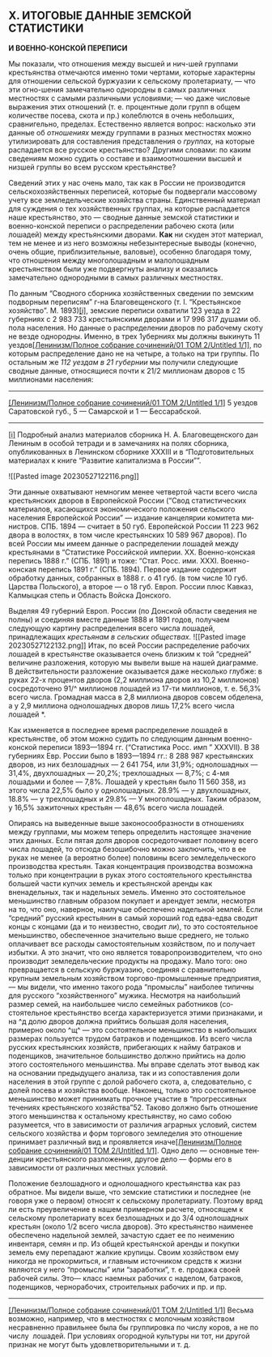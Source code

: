 ## X. ИТОГОВЫЕ ДАННЫЕ ЗЕМСКОЙ СТАТИСТИКИ

**И ВОЕННО-КОНСКОЙ ПЕРЕПИСИ**

Мы показали, что отношения между высшей и нич-шей группами крестьянства отмечаются именно томи чертами, которые характерны для отношении сельской буржуазии к сельскому пролетариату, — что эти огно-шения замечательно однородны в самых различных местностях с самыми различными условиями; — чю даже числовые выражения этих отношений (т. е. про­центные доли групп в общем количестве посева, скота и пр.) колеблются в очень небольших, сравнигельно, пределах. Естественно является вопрос: насколько эти данные об _отношениях_ между группами в разных мест­ностях можно утилизировать для составления представ­ления о _группах,_ на которые распадается все русское крестьянство? Другими словами: по каким сведениям можно судить о составе и взаимоотношении высшей и низшей группы во всем русском крестьянстве?

Сведений этих у нас очень мало, так как в России не производится сельскохозяйственных переписей, ко­торые бы подвергали массовому учету все земледельче­ские хозяйства страны. Единственный материал для суждения о тех хозяйственных группах, на которые распадается наше крестьянство, это — сводные данные земской статистики и военно-конской переписи о рас­пределении рабочею скота (или лошадей) между крестьянскими дворами. **Как** ни скуден этот материал, тем не менее и из него возможны небезынтересные выводы (конечно, очень общие, приблизительные, валовые), особенно благодаря тому, что отношения между много­лошадным и малолошадным крестьянством были уже подвергнуты анализу и оказались замечательно одно­родными в самых различных местностях.

По данным “Сводного сборника хозяйственных сведе­нии по земским подворным переписям” г-на Благове­щенского (т. I. “Крестьянское хозяйство”. М. 1893)[[i]](#_edn1), земские переписи охватили 123 уезда в 22 губерниях с 2 983 733 крестьянскими дворами и 17 996 317 душами об. пола населения. Но данные о распределении дворов по рабочему скоту не везде однородны. Именно, в трех 1уберниях мы должны выкинуть 11 уездов[[Ленинизм/Полное собрание сочинений/01 ТОМ 2/Untitled 1/1]](#_ftn1), по ко­торым распределение дано не на четыре, а только на три группы. По остальным же _112 уездам в 21 губернии_ мы получили следующие сводные данные, относящиеся почти к 21/2 миллионам дворов с 15 миллионами населения:

  

---

[[Ленинизм/Полное собрание сочинений/01 ТОМ 2/Untitled 1/1]](#_ftnref1) 5 уездов Саратовской губ., 5 — Самарской и 1 — Бессарабской.

  

---

[[i]](#_ednref1) Подробный анализ материалов сборника Н. А. Благовещен­ского дан Лениным в особой тетради и в замечаниях на полях сборника, опубликованных в Ленинском сборнике XXXIII и в “Подготовительных материалах к книге “Раз­витие капитализма в России””.

![[Pasted image 20230527122116.png]]

Эти данные охватывают немногим менее четвертой части всего числа крестьянских дворов в Европейской России (“Свод статистических материалов, касающихся экономического положения сельского населения Евро­пейской России” — издание канцелярии комитета ми­нистров. СПБ. 1894 — считает в 50 губ. Европейской России 11 223 962 двора в волостях, в том числе кре­стьянских 10 589 967 дворов). По всей России мы имеем данные о распределении лошадей между крестьянами в “Статистике Российской империи. XX. Военно-конская перепись 1888 г.” (СПБ. 1891) и тоже: “Стат. Росс. ими. XXXI. Военно-конская перепись 1891 г.” (СПБ. 1894). Первое издание содержит обработку данных, собран­ных в 1888 г. о 41 губ. (в том числе 10 губ. Царства Польского), а второе — о 18 губ. Европ. России плюс Кавказ, Калмыцкая степь и Область Войска Донского.

Выделяя 49 губерний Европ. России (по Донской об­ласти сведения не полны) и соединяя вместе данные 1888 и 1891 годов, получаем следующую картину распреде­ления всего числа лошадей, принадлежащих _крестья­нам в сельских обществах._
![[Pasted image 20230527122132.png]]
Итак, по всей России распределение рабочих лошадей в крестьянстве оказывается очень близким к той “сред­ней” величине разложения, которую мы вывели выше на нашей диаграмме. В действительности разложение ока­зывается даже несколько глубже: в руках 22-х процен­тов дворов (2,2 миллиона дворов из 10,2 миллионов) сосредоточено 91/^ миллионов лошадей из 17-ти миллио­нов, т. е. 56,3% всего числа. Громадная масса в 2,8 мил­лиона дворов совсем обделена, а у 2,9 миллиона одно­лошадных дворов лишь 17,2% всего числа лошадей *.

Как изменяется в последнее время распределение лошадей в крестьян­стве, об этом можно судить по следующим данным военно-конской переписи 1893—1894 гг. (“Статистика Росс. имп ” XXXVII). В 38 губерниях Евр. России было в 1893—1894 гг.: 8 288 987 крестьянских дворов, из них без­лошадных — 2 641 754, или 31,9%; однолошадных — 31,4%, двухлошадных — 20,2%; трехлошадных — 8,7%; с 4-мя лошадьми и более — 7,8%. Лошадей у крестьян было 11 560 358, из этого числа 22,5% было у одноло­шадных. 28.9% — у двухлошадных, 18.8% — у трехлошадных и 29.8% — У многолошадных. Таким образом, у 16,5% зажиточных крестьян — 48,6% всего числа лошадей.

Опираясь на выведенные выше законосообразности в отношениях между группами, мы можем теперь опре­делить настоящее значение этих данных. Если пятая доля дворов сосредоточивает половину всего числа лошадей, то отсюда безошибочно можно заключить, что в ее руках не менее (а вероятно более) половины всего земледельческого производства крестьян. Такая концентрация производства возможна только при кон­центрации в руках этого состоятельного крестьянства большей части купчих земель и крестьянской аренды как вненадельных, так и надельных земель. Именно это состоятельное меньшинство главным образом по­купает и арендует земли, несмотря на то, что оно, наверное, наилучше обеспечено надельной землей. Если “средний” русский крестьянин в самый хороший год едва-едва сводит концы с концами (да и то неиз­вестно, сводит ли), то это состоятельное меньшинство, обеспеченное значительно выше среднего, не только оплачивает все расходы самостоятельным хозяйством, по и получает избытки. А это значит, что оно является товаропроизводителем, что оно производит земледель­ческие продукты на продажу. Мало того: оно превра­щается в сельскую буржуазию, соединяя с сравнительно крупным земельным хозяйством торгово-промышленные предприятия, — мы видели, что именно такого рода “промыслы” наиболее типичны для русского “хозяй­ственного” мужика. Несмотря на наибольший размер семей, на наибольшее число семейных работников (со­стоятельное крестьянство всегда характеризуется этими признаками, и на ^д долю дворов должна прийтись большая доля населения, примерно около ^щ^ — это состоятельное меньшинство в наибольших размерах пользуется трудом батраков и поденщиков. Из всего числа русских крестьянских хозяйств, прибегающих к найму батраков и поденщиков, значительное боль­шинство должно прийтись на долю этого состоятель­ного меньшинства. Мы вправе сделать этот вывод как на основании предыдущего анализа, так и из сопостав­ления доли населения в этой группе с долой рабочего скота, а, следовательно, с долей посева и хозяйства вообще. Наконец, только это состоятельное меньшин­ство может принимать прочное участие в “прогрес­сивных течениях крестьянского хозяйства”52. Таково должно быть отношение этого меньшинства к осталь­ному крестьянству, но само собою разумеется, что в зависимости от различия аграрных условий, си­стем сельского хозяйства и форм торгового земле­делия это отношение принимает различный вид и проявляется иначе[[Ленинизм/Полное собрание сочинений/01 ТОМ 2/Untitled 1/1]](#_ftn1). Одно дело — основные тен­денции крестьянского разложения, другое дело — формы его в зависимости от различных местных ус­ловий.

Положение безлошадного и однолошадного крестьян­ства как раз обратное. Мы видели выше, что земские статистики и последнее (не говоря уже о первом) отно­сят к сельскому пролетариату. Поэтому вряд ли есть преувеличение в нашем примерном расчете, относящем к сельскому пролетариату всех безлошадных и до 3/4 однолошадных крестьян (около 1/2 всего числа дво­ров). Это крестьянство наименее обеспечено надельной землей, зачастую сдает ее по неимению инвентаря, се­мян и пр. Из общей крестьянской аренды и покупки земель ему перепадают жалкие крупицы. Своим хозяй­ством ему никогда не прокормиться, и главным источ­ником средств к жизни являются у него “промыслы” или “заработки”, т. е. продажа своей рабочей силы. Это— класс наемных рабочих с наделом, батраков, поденщи­ков, чернорабочих, строительных рабочих и пр. и пр.

  

---

[[Ленинизм/Полное собрание сочинений/01 ТОМ 2/Untitled 1/1]](#_ftnref1) Весьма возможно, например, что в местностях с молочным хозяйством несравненно правильнее была бы группировка по числу коров, а не по числу  лошадей. При условиях огородной культуры ни тот, ни другой признак не могут быть удовлетворительными и т. д.

